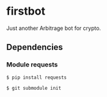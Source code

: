 # firstbot
Just another Arbitrage bot for crypto.
## Dependencies

### Module requests

`$ pip install requests`

`$ git submodule init `

